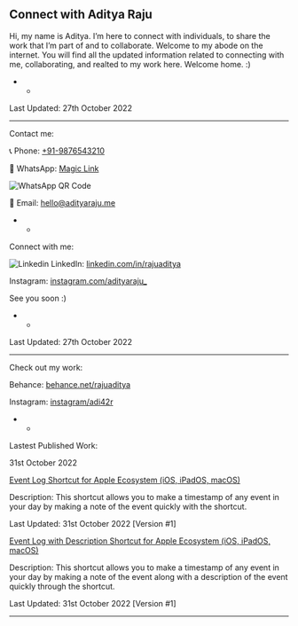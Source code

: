 ## Connect with Aditya Raju
Hi, my name is Aditya. I’m here to connect with individuals, to share the work that I’m part of and to collaborate. Welcome to my abode on the internet. You will find all the updated information related to connecting with me, collaborating, and realted to my work here. Welcome home. :)

- - 

Last Updated: 27th October 2022

- - -

Contact me:

📞 Phone: [+91-9876543210](tel:9876543210)

💬 WhatsApp: [Magic Link](https://wa.me/qr/NGPNCXQF276OL1)

![WhatsApp QR Code](https://user-images.githubusercontent.com/101379574/198308796-695b71e7-08aa-4238-b42e-75d166fa6dcc.jpeg)

📧 Email: [hello@adityaraju.me](mailto:hello@adityaraju.me)

- -

Connect with me:

![Linkedin](https://i.stack.imgur.com/gVE0j.png) LinkedIn: [linkedin.com/in/rajuaditya](https://www.linkedin.com/in/rajuaditya)

Instagram: [instagram.com/adityaraju_](https://www.instagram.com/adityaraju_)

See you soon :)

- -

Last Updated: 27th October 2022

- - -

Check out my work:

Behance: [behance.net/rajuaditya](https://www.behance.net/rajuaditya)

Instagram: [instagram/adi42r](https://www.instagram.com/adi42r)

- -

Lastest Published Work: 

31st October 2022

[Event Log Shortcut for Apple Ecosystem (iOS, iPadOS, macOS)](https://www.icloud.com/shortcuts/4a3a3a0e7e294b03a3ae1d695ff4a5a0)

Description: This shortcut allows you to make a timestamp of any event in your day by making a note of the event quickly with the shortcut.

Last Updated: 31st October 2022 [Version #1]

[Event Log with Description Shortcut for Apple Ecosystem (iOS, iPadOS, macOS)](https://www.icloud.com/shortcuts/394c2d79aad445d8a09750b63cec5cc5)

Description: This shortcut allows you to make a timestamp of any event in your day by making a note of the event along with a description of the event quickly through the shortcut.

Last Updated: 31st October 2022 [Version #1]

- - - 